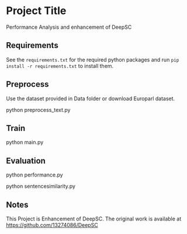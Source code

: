 
# Project Title

Performance Analysis and enhancement of DeepSC


## Requirements
See the `requirements.txt` for the required python packages and run `pip install -r requirements.txt` to install them.
## Preprocess
Use the dataset provided in Data folder or download Europarl dataset.

python preprocess_text.py
## Train
python main.py 
## Evaluation
python performance.py

python sentencesimilarity.py
## Notes
This Project is Enhancement of DeepSC. The original work is available at https://github.com/13274086/DeepSC
